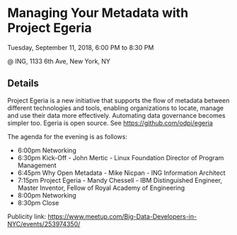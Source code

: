 <!-- SPDX-License-Identifier: CC-BY-4.0 -->
<!-- Copyright Contributors to the ODPi Egeria project. -->

# Managing Your Metadata with Project Egeria

Tuesday, September 11, 2018, 6:00 PM to 8:30 PM

@ ING, 1133 6th Ave, New York, NY

## Details

Project Egeria is a new initiative that supports the flow of metadata between different technologies
and tools, enabling organizations to locate, manage and use their data more effectively.
Automating data governance becomes simpler too. Egeria is open source. See https://github.com/odpi/egeria

The agenda for the evening is as follows:
* 6:00pm Networking
* 6:30pm Kick-Off - John Mertic - Linux Foundation Director of Program Management
* 6:45pm Why Open Metadata - Mike Nicpan - ING Information Architect
* 7:15pm Project Egeria - Mandy Chessell - IBM Distinguished Engineer, Master Inventor, Fellow of Royal Academy of Engineering
* 8:00pm Networking
* 8:30pm Close

Publicity link: https://www.meetup.com/Big-Data-Developers-in-NYC/events/253974350/
